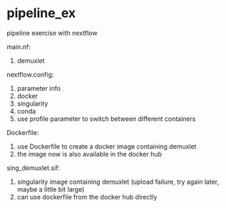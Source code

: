 # pipeline_ex
pipeline exercise with nextflow 

main.nf:
  1. demuxlet

nextflow.config:
  1. parameter info
  2. docker
  3. singularity
  4. conda
  5. use profile parameter to switch between different containers

Dockerfile: 
  1. use Dockerfile to create a docker image containing demuxlet
  2. the image now is also available in the docker hub

sing_demuxlet.sif: 
  1. singularity image containing demuxlet (upload failure, try again later, maybe a little bit large)
  2. can use dockerfile from the docker hub directly
